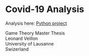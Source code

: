 # Covid-19 Analysis

Analysis here: [Python project]

Game Theory Master Thesis\
Leonard Veillon\
University of Lausanne\
Swizerland


[Python project]: https://github.com/pixyfox/covid-19/blob/master/COVID-19_Analysis.ipynb
